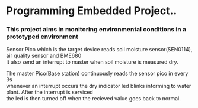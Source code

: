 # Programming Embedded Project..
### This project aims in monitoring environmental conditions in a prototyped environment  
Sensor Pico which is the target device reads soil moisture sensor(SEN0114), air quality sensor and BME680  
It also send an interrupt to master when soil moisture is measured dry.  
  
The master Pico(Base station) continuously reads the sensor pico in every 3s  
whenever an interrupt occurs the dry indicator led blinks informing to water plant. After the interrupt is serviced  
the led is then turned off when the recieved value goes back to normal.  

